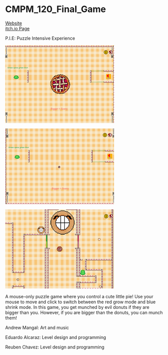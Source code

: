 # CMPM_120_Final_Game

[Website](https://timpt0261.github.io/CMPM_120_Final_Game/)  
[itch.io Page](https://bluewalrus.itch.io/pie-puzzle-int)


P.I.E: Puzzle Intensive Experience

![GameScreenShot_1](screenshots/5QNC9J.png)

![GameScreenShot_1](screenshots/NASY%2Br.png)

![GameScreenShot_1](screenshots/UTy2sQ.png)

A mouse-only puzzle game where you control a cute little pie! Use your mouse to move and click to switch between the red grow mode and blue shrink mode. In this game, you get munched by evil donuts if they are bigger than you. However, if you are bigger than the donuts, you can munch them! 



Andrew Mangal: Art and music

Eduardo Alcaraz: Level design and programming

Reuben Chavez: Level design and programming
